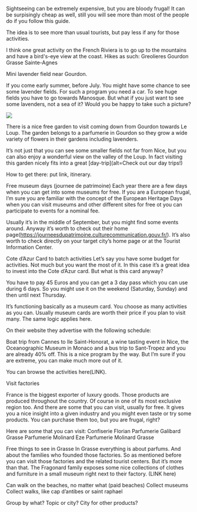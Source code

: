 
Sightseeing can be extremely expensive, but you are bloody frugal! It can be surpisingly cheap as well, still you will see more than most of the people do if you follow this guide.

The idea is to see more than usual tourists, but pay less if any for those activities.

I think one great activity on the French Riviera is to go up to the mountains and have a bird's-eye view at the coast. 
Hikes as such: 
Greolieres
Gourdon
Grasse
Sainte-Agnes

Mini lavender field near Gourdon.

If you come early summer, before July. You might have some chance to see some lavender fields. For such a program you need a car. To see huge fields you have to go towards Manosque. But what if you just want to see some lavenders, not a sea of it? Would you be happy to take such a picture?

<img src=”photo-gourdon-lavender”>

There is a nice free garden to visit coming down from Gourdon towards Le Loup. The garden belongs to a parfumerie in Gourdon so they grow a wide variety of flowers in their gardens including lavenders.

It’s not just that you can see some smaller fields not far from Nice, but you can also enjoy a wonderful view on the valley of the Loup. In fact visiting this garden nicely fits into a great [day-trip](alt=Check out our day trips!)

How to get there: put link, itinerary.

Free museum days (journee de patrimoine)
Each year there are a few days when you can get into some museums for free. If you are a European frugal, I’m sure you are familiar with the concept of the European Heritage Days when you can visit museums and other different sites for free ot you can participate to events for a nominal fee.

Usually it’s in the middle of September, but you might find some events around. Anyway it’s worth to check out their home page(https://journeesdupatrimoine.culturecommunication.gouv.fr/). It’s also worth to check directly on your target city’s home page or at the Tourist Information Center.

Cote d’Azur Card to batch activities
Let’s say you have some budget for activities. Not much but you want the most of it. In this case it’s a great idea to invest into the Cote d’Azur card. But what is this card anyway?

You have to pay 45 Euros and you can get a 3 day pass which you can use during 6 days. So you might use it on the weekend (Saturday, Sunday) and then until next Thursday.

It’s functioning basically as a museum card. You choose as many activities as you can. Usually museum cards are worth their price if you plan to visit many. The same logic applies here.

On their website they advertise with the following schedule:

Boat trip from Cannes to Ile Saint-Honorat, a wine tasting event in Nice, the Oceanographic Museum in Monaco and a bus trip to Sant-Tropez and you are already 40% off. This is a nice program by the way. But I’m sure if you are extreme, you can make much more out of it.

You can browse the activities here(LINK).

Visit factories

France is the biggest exporter of luxury goods. Those products are produced throughout the country. Of course in one of its most exclusive region too. And there are some that you can visit, usually for free. It gives you a nice insight into a given industry and you might even taste or try some products. You can purchase them too, but you are frugal, right?

Here are some that you can visit:
Confiserie Florian
Parfumerie Galibard Grasse
Parfumerie Molinard Eze
Parfumerie Molinard Grasse

Free things to see in Grasse
In Grasse everything is about parfums. And about the families who founded those factories. So as mentioned before you can visit those factories and the related tourist centers. But it’s more than that. The Fragonard family exposes some nice collections of clothes and furniture in a small museum right next to their factory. (LINK here)



Can walk on the beaches, no matter what (paid beaches)
Collect museums
Collect walks, like cap d’antibes or saint raphael

Group by what? Topic or city? City for other products?
